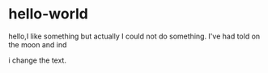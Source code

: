 # hello-world



hello,I like something but actually I could not do something.
I've had told on the moon and ind 


i change the text.
